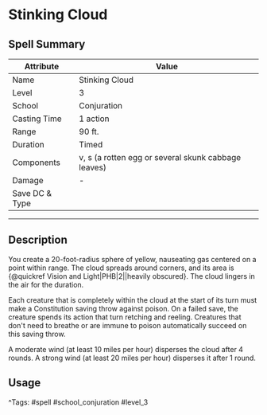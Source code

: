# Stinking Cloud

## Spell Summary

| Attribute        | Value                  |
|------------------|------------------------|
| Name             | Stinking Cloud                 |
| Level            | 3                |
| School           | Conjuration          |
| Casting Time     | 1 action              |
| Range            | 90 ft.            |
| Duration         | Timed             |
| Components       | v, s (a rotten egg or several skunk cabbage leaves)             |
| Damage           | -               |
| Save DC & Type   |              |

---

## Description

You create a 20-foot-radius sphere of yellow, nauseating gas centered on a point within range. The cloud spreads around corners, and its area is {@quickref Vision and Light|PHB|2||heavily obscured}. The cloud lingers in the air for the duration.

Each creature that is completely within the cloud at the start of its turn must make a Constitution saving throw against poison. On a failed save, the creature spends its action that turn retching and reeling. Creatures that don't need to breathe or are immune to poison automatically succeed on this saving throw.

A moderate wind (at least 10 miles per hour) disperses the cloud after 4 rounds. A strong wind (at least 20 miles per hour) disperses it after 1 round.

## Usage


^Tags: #spell #school_conjuration #level_3